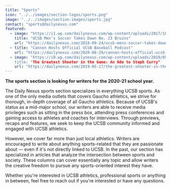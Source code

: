 ```yaml
---
title: "Sports"
icon: "../../images/section-logos/sports.png"
image: "../../images/section-images/sports.jpg"
contact: "sports@dailynexus.com"
featured:
  - image: "https://i1.wp.com/dailynexus.com/wp-content/uploads/2017/10/MensSoccer_ChristinaDeMarzo_10-21-17_1-web.jpg"
    title: "UCSB Men’s Soccer Takes Down No. 23 Bruins"
    url: "https://dailynexus.com/2018-09-24/ucsb-mens-soccer-takes-down-no-23-bruins/"
  - title: "Cannon Hosts Official UCSB Baseball Podcast"
    url: "https://dailynexus.com/2020-08-29/cannon-hosts-official-ucsb-baseball-podcast/"
  - image: "https://i0.wp.com/dailynexus.com/wp-content/uploads/2019/05/dncurry-01.png
    title: "The Greatest Shooter in the Game: An Ode to Steph Curry"
    url: "https://dailynexus.com/2019-05-17/the-greatest-shooter-in-the-game-an-ode-to-steph-curry/"
---
```

**The sports section is looking for writers for the 2020-21 school year.**

The Daily Nexus sports section specializes in everything UCSB sports. As one of the only media outlets that covers Gaucho athletics, we strive for thorough, in-depth coverage of all Gaucho athletics. Because of UCSB's status as a mid-major school, our writers are able to receive media privileges such as sitting in the press box, attending press conferences and gaining access to athletes and coaches for interviews. Through previews, recaps and features, we seek to keep the UCSB community informed and engaged with UCSB athletics.

However, we cover far more than just local athletics. Writers are encouraged to write about anything sports-related that they are passionate about — even if it's not directly linked to UCSB. In the past, our section has specialized in articles that analyze the intersection between sports and society. These columns can cover essentially any topic and allow writers the creative freedom to pursue any sports-oriented interest they have.

Whether you're interested in UCSB athletics, professional sports or anything in between, feel free to reach out if you're interested or have any questions.
